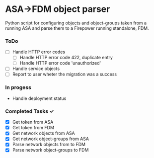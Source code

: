 # ASA->FDM object parser
Python script for configuring objects and object-groups taken from a running ASA and parse them to a Firepower running standalone, FDM.

### ToDo
- [ ] Handle HTTP error codes 
  - [ ] Handle HTTP error code 422, duplicate entry
  - [ ] Handle HTTP error code 'unauthorized'    
- [ ] Handle service objects
- [ ] Report to user wheter the migration was a success

### In progess
- Handle deployment status

### Completed Tasks ✓
- [x] Get token from ASA
- [x] Get token from FDM
- [x] Get network objects from ASA
- [x] Get network object-groups from ASA
- [x] Parse network objects from to FDM
- [x] Parse network object-groups to FDM
